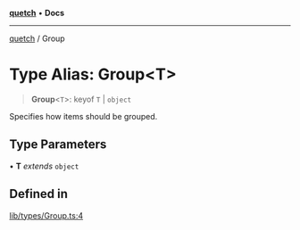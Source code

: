 [**quetch**](../README.md) • **Docs**

***

[quetch](../README.md) / Group

# Type Alias: Group\<T\>

> **Group**\<`T`\>: keyof `T` \| `object`

Specifies how items should be grouped.

## Type Parameters

• **T** *extends* `object`

## Defined in

[lib/types/Group.ts:4](https://github.com/nevoland/quetch/blob/4c3c4d08a348f3317d0dfdffa7516132c18306c7/lib/types/Group.ts#L4)
